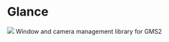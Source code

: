 # Glance
<img src="https://cdn.discordapp.com/attachments/355942914280390668/755621067074044024/Asset_1Glance_logo.png">
Window and camera management library for GMS2
